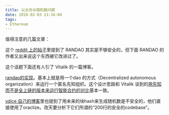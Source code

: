 ```yaml
---
title: 以太坊与随机数问题
date: 2018-02-03 13:34:04
tags:
- Ethereum
---
```

值得注意的几篇文章：

这个 [reddit 上的帖子][1]里提到了 RANDAO 其实是不够安全的，但下面 RANDAO 的作者又出来说这个东西被它改进过了。

这个话题下面还有人引了 Vitalik 的一篇博客。

[randao的实现][2]。基本上就是用一个dao 的方式（Decentralized autonomous organization）来运行一个匿名先知组织。这个设计思路和 Vitalik 谈到的[用先知而不是全上链的版本来运行智能合约的对比][3]基本一致。

[vdice 自己的博客][4]里也提到了用未来的块hash来生成随机数是不安全的，他们直接使用了oraclize。改天要分析下它们所谓的“200行的安全的codebase”。


  [1]: https://www.reddit.com/r/ethereum/comments/3j6so6/secure_random_numbers_in_solidity/
  [2]: https://github.com/randao/randao
  [3]: https://blog.ethereum.org/2014/07/22/ethereum-and-oracles/
  [4]: https://blog.vdice.io/generating-randomness-on-ethereum/